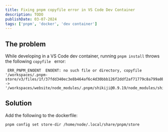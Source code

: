 ```yaml
---
title: Fixing pnpm copyfile error in VS Code Dev Container
description: TODO
publishDate: 03-07-2024
tags: ['pnpm', 'docker', 'dev container']
---
```


## The problem

While developing in a VS Code dev container, running `pnpm install` throws the following `copyfile ` error:

```
 ERR_PNPM_ENOENT  ENOENT: no such file or directory, copyfile '/workspaces/.pnpm-store/v3/files/1f/37fdd340ec3e8b464af6c4d30bbb126f2ddf2af71779c8a799a0b7c2fa99d566dce68a3d15ca3f54bc766e02c254ca521e3fce66b4de7540aff593b554c8b2' -> '/workspaces/website/node_modules/.pnpm/shikiji@0.9.19/node_modules/shikiji_tmp_930/dist/langs/cmake.d.mts'
```

## Solution

Add the following to the dockerfile:

```docker
pnpm config set store-dir /home/node/.local/share/pnpm/store
```